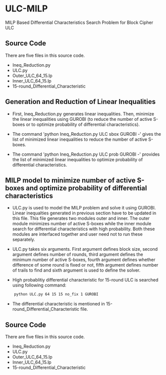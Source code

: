 
# ULC-MILP

MILP Based Differential Characteristics Search Problem for Block Cipher ULC


## Source Code

There are five files in this source code.
- Ineq_Reduction.py 
- ULC.py
- Outer_ULC_64_15.lp
- Inner_ULC_64_15.lp
- 15-round_Differential_Characteristic

## Generation and Reduction of Linear Inequalities

- First, Ineq_Reduction.py generates linear inequalities. Then, minimize the linear inequalities using GUROBI (to reduce the number of active S-boxes or to optimize probability of differential characteristics).

- The command 'python Ineq_Reduction.py ULC sbox GUROBI -' gives the list of minimized linear inequalities to reduce the number of active S-boxes.

- The command 'python Ineq_Reduction.py ULC prob GUROBI -' provides the list of minimized linear inequalities to optimize probability of differential characteristics.


## MILP model to minimize number of active S-boxes and optimize probability of differential characteristics

- ULC.py is used to model the MILP problem and solve it using GUROBI. Linear inequalties generated in previous section have to be updated in this file. This file generates two modules outer and inner. The outer module minimizes number of active S-boxes while the inner module search for differential characteristics with high probability. Both these modules are interfaced together and user need not to run these separately.

- ULC.py takes six arguments. First argument defines block size, second argument defines number of rounds, third argument defines the minimum number of active S-boxes, fourth argument defines whether difference of some round is fixed or not, fifth argument defines number of trails to find and sixth argument is used to define the solver.

- High probablitiy differential characteristic for 15-round ULC is searched using following command:
```bash
    python ULC.py 64 15 15 no_fix 1 GUROBI
```

- The differential characteristic is mentioned in 15-round_Differential_Characteristic file. 
## Source Code

There are five files in this source code.
- Ineq_Reduction.py 
- ULC.py
- Outer_ULC_64_15.lp
- Inner_ULC_64_15.lp
- 15-round_Differential_Characteristic
